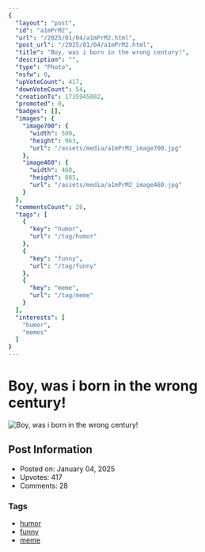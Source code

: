 ```yaml
---
{
  "layout": "post",
  "id": "a1mPrM2",
  "url": "/2025/01/04/a1mPrM2.html",
  "post_url": "/2025/01/04/a1mPrM2.html",
  "title": "Boy, was i born in the wrong century!",
  "description": "",
  "type": "Photo",
  "nsfw": 0,
  "upVoteCount": 417,
  "downVoteCount": 54,
  "creationTs": 1735945002,
  "promoted": 0,
  "badges": [],
  "images": {
    "image700": {
      "width": 500,
      "height": 963,
      "url": "/assets/media/a1mPrM2_image700.jpg"
    },
    "image460": {
      "width": 460,
      "height": 885,
      "url": "/assets/media/a1mPrM2_image460.jpg"
    }
  },
  "commentsCount": 28,
  "tags": [
    {
      "key": "humor",
      "url": "/tag/humor"
    },
    {
      "key": "funny",
      "url": "/tag/funny"
    },
    {
      "key": "meme",
      "url": "/tag/meme"
    }
  ],
  "interests": [
    "humor",
    "memes"
  ]
}
---
```


# Boy, was i born in the wrong century!

![Boy, was i born in the wrong century!](/assets/media/a1mPrM2_image700.jpg)

## Post Information

- Posted on: January 04, 2025
- Upvotes: 417
- Comments: 28

### Tags

- [humor](/tag/humor)
- [funny](/tag/funny)
- [meme](/tag/meme)

